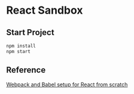 # React Sandbox

## Start Project

```sh
npm install
npm start
```

## Reference

[Webpack and Babel setup for React from scratch](https://medium.com/javascript-in-plain-english/webpack-and-babel-setup-with-react-from-scratch-bef0fe2ae3e7)